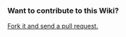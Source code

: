 ### Want to contribute to this Wiki?


[Fork it and send a pull request.](https://github.com/Microsoft/ChakraCore-wiki)